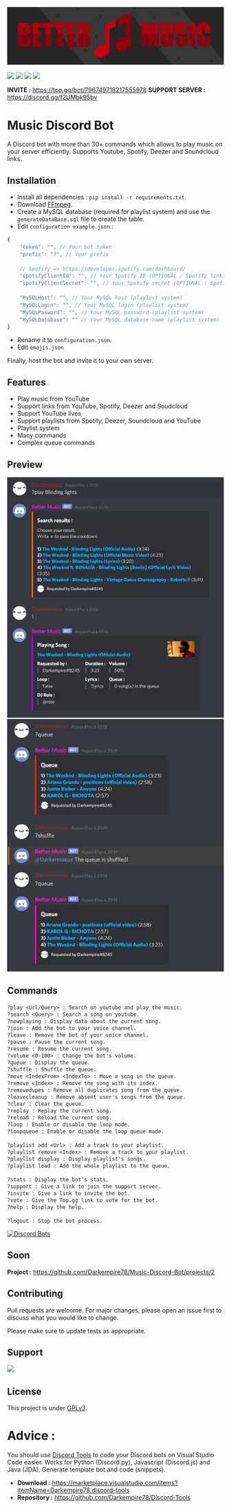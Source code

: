 <img src="https://github.com/Darkempire78/Music-Discord-Bot/blob/main/Banner.png"/>

![](https://img.shields.io/codefactor/grade/github/Darkempire78/Music-Discord-Bot?style=for-the-badge) ![](https://img.shields.io/github/repo-size/Darkempire78/Music-Discord-Bot?style=for-the-badge) ![](https://img.shields.io/badge/SOURCERY-ENABLED-green?style=for-the-badge) <a href="https://discord.gg/FxXQwKvmUY"><img src="https://img.shields.io/discord/798492323860185108?color=%237289DA&label=DISCORD&style=for-the-badge"></a>

**INVITE :** https://top.gg/bot/796749718217555978
**SUPPORT SERVER :** https://discord.gg/f2UMbk95bv

# Music Discord Bot

A Discord bot with more than 30+ commands which allows to play music on your server efficiently. Supports Youtube, Spotify, Deezer and Soundcloud links.

## Installation

* Install all dependencies : ``pip install -r requirements.txt``.
* Download [FFmpeg](https://ffmpeg.org/download.html).
* Create a MySQL database (required for playlist system) and use the ``generateDataBase.sql`` file to create the table.
* Edit `configuration example.json` :

```Javascript
{
    "token": "", // Your bot token
    "prefix": "?", // Your prefix
    
    // Spotify => https://developer.spotify.com/dashboard/ 
    "spotifyClientId": "", // Your Spotify ID (OPTIONAL : Spotify links support)
    "spotifyClientSecret": "", // Your Spotify secret (OPTIONAL : Spotify links support)
    
    "MySQLHost": "", // Your MySQL host (playlist system)
    "MySQLLogin": "", // Your MySQL login (playlist system)
    "MySQLPasword": "", // Your MySQL password (playlist system)
    "MySQLDatabase": "" // Your MySQL database name (playlist system)
}
```

* Rename it to `configuration.json`.
* Edit `emojis.json`

Finally, host the bot and invite it to your own server.


## Features

* Play music from YouTube
* Support links from YouTube, Spotify, Deezer and Soudcloud 
* Support YouTube lives
* Support playlists from Spotify, Deezer, Soundcloud and YouTube
* Playlist system
* Many commands
* Complex queue commands


## Preview

<img src="https://github.com/Darkempire78/Music-Discord-Bot/blob/main/capture1.png" width="600"/>

<img src="https://github.com/Darkempire78/Music-Discord-Bot/blob/main/capture2.png" width="600"/>


## Commands

```
?play <Url/Query> : Search on youtube and play the music.
?search <Query> : Search a song on youtube.
?nowplaying : Display data about the current song.
?join : Add the bot to your voice channel.
?leave : Remove the bot of your voice channel.
?pause : Pause the current song.
?resume : Resume the current song.
?volume <0-100> : Change the bot's volume.
?queue : Display the queue.
?shuffle : Shuffle the queue.
?move <IndexFrom> <IndexTo> : Move a song in the queue.
?remove <Index> : Remove the song with its index.
?removedupes : Remove all duplicates song from the queue.
?leavecleanup : Remove absent user's songs from the queue.
?clear : Clear the queue.
?replay : Replay the current song.
?reload : Reload the current song.
?loop : Enable or disable the loop mode.
?loopqueue : Enable or disable the loop queue mode.

?playlist add <Url> : Add a track to your playlist.
?playlist remove <Index> : Remove a track to your playlist.
?playlist display : Display playlist's songs.
?playlist load : Add the whole playlist to the queue.

?stats : Display the bot's stats.
?support : Give a link to join the support server.
?invite : Give a link to invite the bot.
?vote : Give the Top.gg link to vote for the bot.
?help : Display the help.

?logout : Stop the bot process.
```

[![Discord Bots](https://top.gg/api/widget/796749718217555978.svg)](https://top.gg/bot/796749718217555978)


## Soon

**Project :** https://github.com/Darkempire78/Music-Discord-Bot/projects/2


## Contributing

Pull requests are welcome. For major changes, please open an issue first to discuss what you would like to change.

Please make sure to update tests as appropriate.


## Support

<a href="https://discord.gg/FxXQwKvmUY">
  <img src = "https://discordapp.com/api/guilds/798492323860185108/widget.png?style=banner2">
</a>


## License

This project is under [GPLv3](https://github.com/Darkempire78/Raid-Protect-Discord-Bot/blob/master/LICENSE).


# Advice :

You should use [Discord Tools](https://marketplace.visualstudio.com/items?itemName=Darkempire78.discord-tools) to code your Discord bots on Visual Studio Code easier.
Works for Python (Discord.py), Javascript (Discord.js) and Java (JDA). Generate template bot and code (snippets).
- **Download :** https://marketplace.visualstudio.com/items?itemName=Darkempire78.discord-tools
- **Repository :** https://github.com/Darkempire78/Discord-Tools
